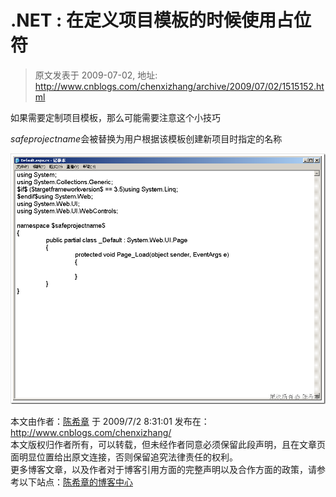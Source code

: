 # .NET : 在定义项目模板的时候使用占位符 
> 原文发表于 2009-07-02, 地址: http://www.cnblogs.com/chenxizhang/archive/2009/07/02/1515152.html 


如果需要定制项目模板，那么可能需要注意这个小技巧 

 $safeprojectname$会被替换为用户根据该模板创建新项目时指定的名称

 [![image](./images/1515152-image_thumb.png "image")](http://images.cnblogs.com/cnblogs_com/chenxizhang/WindowsLiveWriter/7c7be4446dcd.NET_E53E/image_2.png)

 本文由作者：[陈希章](http://www.xizhang.com) 于 2009/7/2 8:31:01 发布在：<http://www.cnblogs.com/chenxizhang/>  
 本文版权归作者所有，可以转载，但未经作者同意必须保留此段声明，且在文章页面明显位置给出原文连接，否则保留追究法律责任的权利。   
 更多博客文章，以及作者对于博客引用方面的完整声明以及合作方面的政策，请参考以下站点：[陈希章的博客中心](http://www.xizhang.com/blog.htm) 